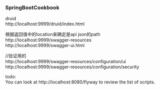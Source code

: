 ### SpringBootCookbook

druid  
http://localhost:9999/druid/index.html  

根据返回值中的location来确定是api json的path  
http://localhost:9999/swagger-resources  
http://localhost:9999/swagger-ui.html

//验证用的   
http://localhost:9999/swagger-resources/configuration/ui  
http://localhost:9999/swagger-resources/configuration/security

todo:  
You can look at http://localhost:8080/flyway to review the list of scripts.


